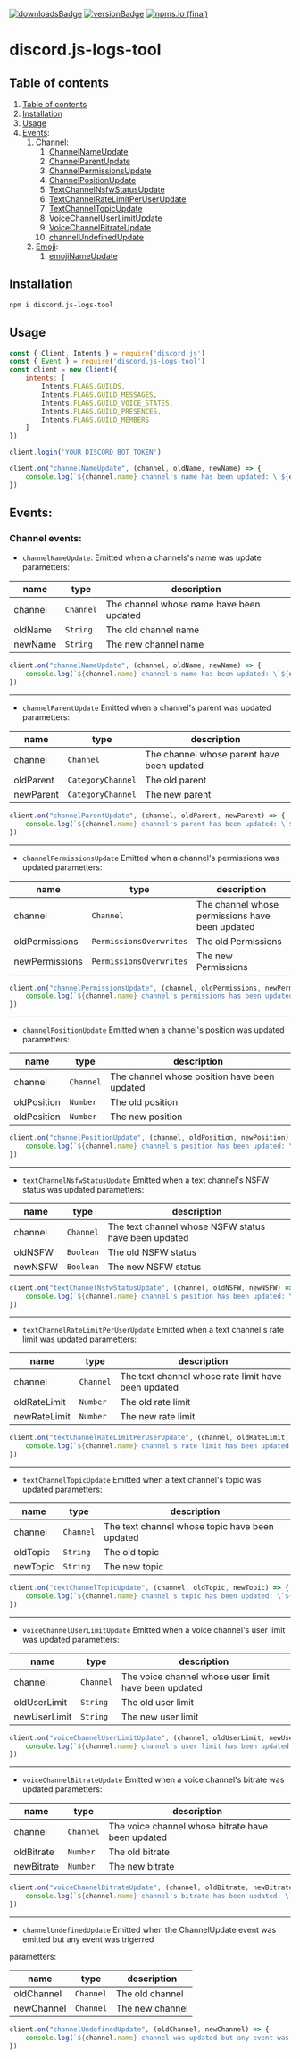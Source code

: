 [![downloadsBadge](https://img.shields.io/npm/dt/discord.js-logs-tool?style=for-the-badge)](https://npmjs.com/discord.js-logs-tool) [![versionBadge](https://img.shields.io/npm/v/discord.js-logs-tool?label=version&style=for-the-badge)](https://npmjs.com/discord.js-logs-tool) [![npms.io (final)](https://img.shields.io/npms-io/final-score/discord.js-logs-tool?label=npms%20version&style=for-the-badge)
](https://npmjs.com/discord.js-logs-tool)

# discord.js-logs-tool

## Table of contents
1. [Table of contents](#table-of-contents)
2. [Installation](#Installation)
3. [Usage](#Usage)
4. [Events](#Events):
	1. [Channel](#Channel):
		1. [ChannelNameUpdate](#ChannelNameUpdate)
		2. [ChannelParentUpdate](#ChannelParentUpdate)
		3. [ChannelPermissionsUpdate](#ChannelPermissionsUpdate)
		4. [ChannelPositionUpdate](#ChannelPositionUpdate)
		5. [TextChannelNsfwStatusUpdate](#TextChannelNsfwStatusUpdate)
		6. [TextChannelRateLimitPerUserUpdate](#TextChannelRateLimitPerUserUpdate)
		7. [TextChannelTopicUpdate](#TextChannelTopicUpdate)
		8. [VoiceChannelUserLimitUpdate](#VoiceChannelUserLimitUpdate)
		9. [VoiceChannelBitrateUpdate](#VoiceChannelBitrateUpdate)
		10. [channelUndefinedUpdate](#channelUndefinedUpdate)
    2. [Emoji](#emoji):
       1. [emojiNameUpdate](#emojiNameUpdate)  
## Installation
```bash
npm i discord.js-logs-tool
```
## Usage
```js
const { Client, Intents } = require('discord.js')
const { Event } = require('discord.js-logs-tool')
const client = new Client({
    intents: [
        Intents.FLAGS.GUILDS,
        Intents.FLAGS.GUILD_MESSAGES,
        Intents.FLAGS.GUILD_VOICE_STATES,
        Intents.FLAGS.GUILD_PRESENCES,
        Intents.FLAGS.GUILD_MEMBERS
    ]
})

client.login('YOUR_DISCORD_BOT_TOKEN')

client.on("channelNameUpdate", (channel, oldName, newName) => {
	console.log(`${channel.name} channel's name has been updated: \`${oldName}\` -> \`${newName}\``)
})
```
## Events:
### Channel events: <a name="channel"></a>
-	`channelNameUpdate`: Emitted when a channels's name was update <a name="channelNameUpdate"></a>
parametters:

| name    | type      | description                              |
| ------- | --------- | ---------------------------------------- |
| channel | `Channel` | The channel whose name have been updated |
| oldName | `String`  | The old channel name                     |
| newName | `String`  | The new channel name                     |

```js
client.on("channelNameUpdate", (channel, oldName, newName) => {
	console.log(`${channel.name} channel's name has been updated: \`${oldName}\` -> \`${newName}\``)
})
```
---
-	`channelParentUpdate` Emitted when a channel's parent was updated <a name="channelParentUpdate"></a>
parametters:

| name      | type              | description                                |
| --------- | ----------------- | ------------------------------------------ |
| channel   | `Channel`         | The channel whose parent have been updated |
| oldParent | `CategoryChannel` | The old parent                             |
| newParent | `CategoryChannel` | The new parent                             |

```js
client.on("channelParentUpdate", (channel, oldParent, newParent) => {
	console.log(`${channel.name} channel's parent has been updated: \`${oldParent.name}\` -> \`${newParent.name}\``)
})
```
---
-	`channelPermissionsUpdate` Emitted when a channel's permissions was updated <a name="channelPermissionsUpdate"></a>
parametters:

| name           | type                    | description                                     |
| -------------- | ----------------------- | ----------------------------------------------- |
| channel        | `Channel`               | The channel whose permissions have been updated |
| oldPermissions | `PermissionsOverwrites` | The old Permissions                             |
| newPermissions | `PermissionsOverwrites` | The new Permissions                             |

```js
client.on("channelPermissionsUpdate", (channel, oldPermissions, newPermissions) => {
	console.log(`${channel.name} channel's permissions has been updated`)
})
```
---
-	`channelPositionUpdate` Emitted when a channel's position was updated <a name="channelPositionUpdate"></a>
parametters:

| name        | type      | description                                  |
| ----------- | --------- | -------------------------------------------- |
| channel     | `Channel` | The channel whose position have been updated |
| oldPosition | `Number`  | The old position                             |
| oldPosition | `Number`  | The new position                             |

```js
client.on("channelPositionUpdate", (channel, oldPosition, newPosition) => {
	console.log(`${channel.name} channel's position has been updated: \`${oldPosition}\` -> \`${newPosition}\``)
})
```
---
-	`textChannelNsfwStatusUpdate` Emitted when a text channel's NSFW status was updated <a name="textChannelNsfwStatusUpdate"></a>
parametters:

| name    | type      | description                                          |
| ------- | --------- | ---------------------------------------------------- |
| channel | `Channel` | The text channel whose NSFW status have been updated |
| oldNSFW | `Boolean` | The old NSFW status                                  |
| newNSFW | `Boolean` | The new NSFW status                                  |

```js
client.on("textChannelNsfwStatusUpdate", (channel, oldNSFW, newNSFW) => {
	console.log(`${channel.name} channel's position has been updated: \`${oldNSFW}\` -> \`${newNSFW}\``)
})
```
---
-	`textChannelRateLimitPerUserUpdate` Emitted when a text channel's rate limit was updated <a name="textChannelRateLimitPerUserUpdate"></a>
parametters:

| name         | type      | description                                         |
| ------------ | --------- | --------------------------------------------------- |
| channel      | `Channel` | The text channel whose rate limit have been updated |
| oldRateLimit | `Number`  | The old rate limit                                  |
| newRateLimit | `Number`  | The new rate limit                                  |

```js
client.on("textChannelRateLimitPerUserUpdate", (channel, oldRateLimit, newRateLimit) => {
	console.log(`${channel.name} channel's rate limit has been updated: \`${oldRateLimit}\` -> \`${newRateLimit}\``)
})
```
---
-	`textChannelTopicUpdate` Emitted when a text channel's topic was updated <a name="textChannelTopicUpdate"></a>
parametters:

| name     | type      | description                                    |
| -------- | --------- | ---------------------------------------------- |
| channel  | `Channel` | The text channel whose topic have been updated |
| oldTopic | `String`  | The old topic                                  |
| newTopic | `String`  | The new topic                                  |

```js
client.on("textChannelTopicUpdate", (channel, oldTopic, newTopic) => {
	console.log(`${channel.name} channel's topic has been updated: \`${oldTopic}\` -> \`${newTopic}\``)
})
```
---
-	`voiceChannelUserLimitUpdate` Emitted when a voice channel's user limit was updated <a name="voiceChannelUserLimitUpdate"></a>
parametters:

| name         | type      | description                                          |
| ------------ | --------- | ---------------------------------------------------- |
| channel      | `Channel` | The voice channel whose user limit have been updated |
| oldUserLimit | `String`  | The old user limit                                   |
| newUserLimit | `String`  | The new user limit                                   |

```js
client.on("voiceChannelUserLimitUpdate", (channel, oldUserLimit, newUserLimit) => {
	console.log(`${channel.name} channel's user limit has been updated: \`${oldUserLimit}\` -> \`${newUserLimit}\``)
})
```
---
-	`voiceChannelBitrateUpdate` Emitted when a voice channel's bitrate was updated <a name="voiceChannelBitrateUpdate"></a>
parametters:

| name       | type      | description                                       |
| ---------- | --------- | ------------------------------------------------- |
| channel    | `Channel` | The voice channel whose bitrate have been updated |
| oldBitrate | `Number`  | The old bitrate                                   |
| newBitrate | `Number`  | The new bitrate                                   |

```js
client.on("voiceChannelBitrateUpdate", (channel, oldBitrate, newBitrate) => {
	console.log(`${channel.name} channel's bitrate has been updated: \`${oldBitrate}\` -> \`${newBitrate}\``)
})
```
---
-	`channelUndefinedUpdate` Emitted when the ChannelUpdate event was emitted but any event was trigerred <a name="channelUndefinedUpdate"></a>

parametters:

| name       | type      | description     |
| ---------- | --------- | --------------- |
| oldChannel | `Channel` | The old channel |
| newChannel | `Channel` | The new channel |

```js
client.on("channelUndefinedUpdate", (oldChannel, newChannel) => {
	console.log(`${channel.name} channel was updated but any event was triggered`)
})
```



